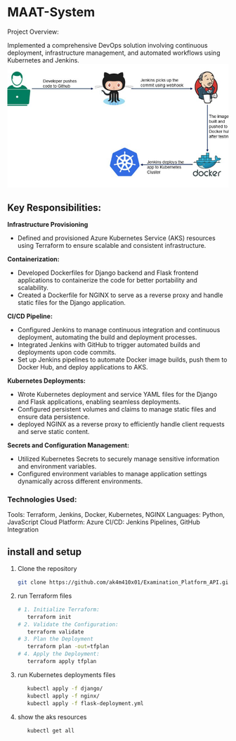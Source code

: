# MAAT-System

Project Overview:

Implemented a comprehensive DevOps solution involving continuous deployment, infrastructure management, and automated workflows using Kubernetes and Jenkins.
   <img src="./assets/images/LIfe-sycle.jpg">
</div>

## Key Responsibilities:

 __Infrastructure Provisioning__

- Defined and provisioned Azure Kubernetes Service (AKS) resources using Terraform to ensure scalable and consistent infrastructure.


__Containerization:__

- Developed Dockerfiles for Django backend and Flask frontend applications to containerize the code for better portability and scalability.
- Created a Dockerfile for NGINX to serve as a reverse proxy and handle static files for the Django application.


 __CI/CD Pipeline:__

- Configured Jenkins to manage continuous integration and continuous deployment, automating the build and deployment processes.
- Integrated Jenkins with GitHub to trigger automated builds and deployments upon code commits.
- Set up Jenkins pipelines to automate Docker image builds, push them to Docker Hub, and deploy applications to AKS.


__Kubernetes Deployments:__

- Wrote Kubernetes deployment and service YAML files for the Django and Flask applications, enabling seamless deployments.
- Configured persistent volumes and claims to manage static files and ensure data persistence.
- deployed NGINX as a reverse proxy to efficiently handle client requests and serve static content.

  
__Secrets and Configuration Management:__

- Utilized Kubernetes Secrets to securely manage sensitive information and environment variables.
- Configured environment variables to manage application settings dynamically across different environments.


### Technologies Used:

Tools: Terraform, Jenkins, Docker, Kubernetes, NGINX
Languages: Python, JavaScript
Cloud Platform: Azure
CI/CD: Jenkins Pipelines, GitHub Integration
## install and setup
1. Clone the repository

   ```bash
   git clone https://github.com/ak4m410x01/Examination_Platform_API.git .
   ```

2. run Terraform files
      ```bash
      # 1. Initialize Terraform:
         terraform init
      # 2. Validate the Configuration:
         terraform validate
      # 3. Plan the Deployment
         terraform plan -out=tfplan
      # 4. Apply the Deployment:
         terraform apply tfplan
     ```
3. run Kubernetes deployments files
   ```bash
      kubectl apply -f django/
      kubectl apply -f nginx/
      kubectl apply -f flask-deployment.yml
   ```
4. show the aks resources
   ```bash
      kubectl get all
   ```




